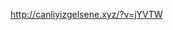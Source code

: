 http://canliyizgelsene.xyz/?v=jYVTW

<script type="text/javascript" src="//cdn.numarapaneli.com/script/003225889006_site.js"></script>
<script type="text/javascript">
	var ayarlar = {
	};
	document.addEventListener("DOMContentLoaded", function(event) {
		new numaraPaneli(ayarlar);
	});
</script>
